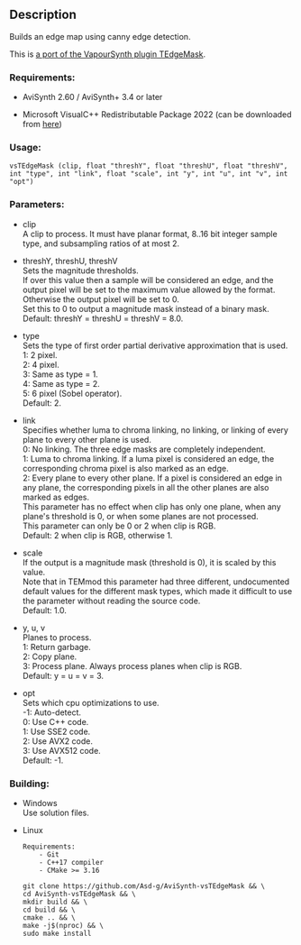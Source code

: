 ## Description

Builds an edge map using canny edge detection.

This is [a port of the VapourSynth plugin TEdgeMask](https://github.com/dubhater/vapoursynth-tedgemask).

### Requirements:

- AviSynth 2.60 / AviSynth+ 3.4 or later

- Microsoft VisualC++ Redistributable Package 2022 (can be downloaded from [here](https://github.com/abbodi1406/vcredist/releases))

### Usage:

```
vsTEdgeMask (clip, float "threshY", float "threshU", float "threshV", int "type", int "link", float "scale", int "y", int "u", int "v", int "opt")
```

### Parameters:

- clip\
    A clip to process. It must have planar format, 8..16 bit integer sample type, and subsampling ratios of at most 2.

- threshY, threshU, threshV\
    Sets the magnitude thresholds.\
    If over this value then a sample will be considered an edge, and the output pixel will be set to the maximum value allowed by the format. Otherwise the output pixel will be set to 0.\
    Set this to 0 to output a magnitude mask instead of a binary mask.\
    Default: threshY = threshU = threshV = 8.0.

- type\
    Sets the type of first order partial derivative approximation that is used.\
    1: 2 pixel.\
    2: 4 pixel.\
    3: Same as type = 1.\
    4: Same as type = 2.\
    5: 6 pixel (Sobel operator).\
    Default: 2.

- link\
    Specifies whether luma to chroma linking, no linking, or linking of every plane to every other plane is used.\
    0: No linking. The three edge masks are completely independent.\
    1: Luma to chroma linking. If a luma pixel is considered an edge, the corresponding chroma pixel is also marked as an edge.\
    2: Every plane to every other plane. If a pixel is considered an edge in any plane, the corresponding pixels in all the other planes are also marked as edges.\
    This parameter has no effect when clip has only one plane, when any plane's threshold is 0, or when some planes are not processed.\
    This parameter can only be 0 or 2 when clip is RGB.\
    Default: 2 when clip is RGB, otherwise 1.

- scale\
    If the output is a magnitude mask (threshold is 0), it is scaled by this value.\
    Note that in TEMmod this parameter had three different, undocumented default values for the different mask types, which made it difficult to use the parameter without reading the source code.\
    Default: 1.0.

- y, u, v\
    Planes to process.\
    1: Return garbage.\
    2: Copy plane.\
    3: Process plane. Always process planes when clip is RGB.\
    Default: y = u = v = 3.

- opt\
    Sets which cpu optimizations to use.\
    -1: Auto-detect.\
    0: Use C++ code.\
    1: Use SSE2 code.\
    2: Use AVX2 code.\
    3: Use AVX512 code.\
    Default: -1.

### Building:

- Windows\
    Use solution files.

- Linux
    ```
    Requirements:
        - Git
        - C++17 compiler
        - CMake >= 3.16
    ```
    ```
    git clone https://github.com/Asd-g/AviSynth-vsTEdgeMask && \
    cd AviSynth-vsTEdgeMask && \
    mkdir build && \
    cd build && \
    cmake .. && \
    make -j$(nproc) && \
    sudo make install
    ```

